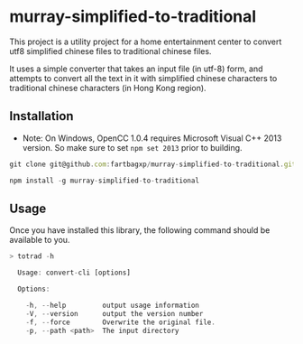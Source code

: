 # murray-simplified-to-traditional

This project is a utility project for a home entertainment center to convert utf8 simplified chinese files to traditional chinese files.

It uses a simple converter that takes an input file (in utf-8) form, and attempts to convert all the text in it with simplified chinese characters to traditional chinese characters (in Hong Kong region).

## Installation

* Note: On Windows, OpenCC 1.0.4 requires Microsoft Visual C++ 2013 version. So make sure to set `npm set 2013` prior to building.

```javascript
git clone git@github.com:fartbagxp/murray-simplified-to-traditional.git

npm install -g murray-simplified-to-traditional
```

## Usage

Once you have installed this library, the following command should be available to you.

```javascript
> totrad -h

  Usage: convert-cli [options]

  Options:

    -h, --help         output usage information
    -V, --version      output the version number
    -f, --force        Overwrite the original file.
    -p, --path <path>  The input directory
```
